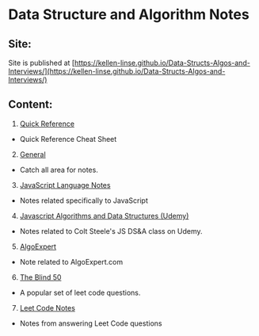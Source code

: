 # Data Structure and Algorithm Notes

## Site:

Site is published at [https://kellen-linse.github.io/Data-Structs-Algos-and-Interviews/](https://kellen-linse.github.io/Data-Structs-Algos-and-Interviews/)


## Content:

1. [Quick Reference](./Quick_Reference/index.md)
  - Quick Reference Cheat Sheet

2. [General](./General_Notes/index.md)
  - Catch all area for notes.

3. [JavaScript Language Notes](./JavaScript_Notes/notes.md)
  - Notes related specifically to JavaScript

4. [Javascript Algorithms and Data Structures (Udemy)](/JS_Algorithms_and_Data_Structures/index.md)
  - Notes related to Colt Steele's JS DS&A class on Udemy.

5. [AlgoExpert](./AlgoExpert/index.md)
  - Note related to AlgoExpert.com

6. [The Blind 50](./Blind_50/index.md)
  - A popular set of leet code questions.

7. [Leet Code Notes](Leet_Code_Notes/index.md)
  - Notes from answering Leet Code questions
